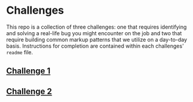 # Challenges

This repo is a collection of three challenges: one that requires identifying and solving a real-life bug you might encounter on the job and two that require building common markup patterns that we utilize on a day-to-day basis. Instructions for completion are contained within each challenges' `readme` file. 

## [Challenge 1](./challenge_one/readme.md)

## [Challenge 2](./challenge_two/readme.md)